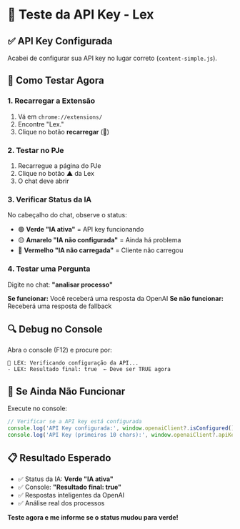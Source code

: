 # 🔑 Teste da API Key - Lex

## ✅ API Key Configurada

Acabei de configurar sua API key no lugar correto (`content-simple.js`).

## 🧪 Como Testar Agora

### 1. Recarregar a Extensão
1. Vá em `chrome://extensions/`
2. Encontre "Lex."
3. Clique no botão **recarregar** (🔄)

### 2. Testar no PJe
1. Recarregue a página do PJe
2. Clique no botão ▲ da Lex
3. O chat deve abrir

### 3. Verificar Status da IA
No cabeçalho do chat, observe o status:
- 🟢 **Verde "IA ativa"** = API key funcionando
- 🟡 **Amarelo "IA não configurada"** = Ainda há problema
- 🔴 **Vermelho "IA não carregada"** = Cliente não carregou

### 4. Testar uma Pergunta
Digite no chat: **"analisar processo"**

**Se funcionar:** Você receberá uma resposta da OpenAI
**Se não funcionar:** Receberá uma resposta de fallback

## 🔍 Debug no Console

Abra o console (F12) e procure por:
```
🔑 LEX: Verificando configuração da API...
- LEX: Resultado final: true  ← Deve ser TRUE agora
```

## 🚨 Se Ainda Não Funcionar

Execute no console:
```javascript
// Verificar se a API key está configurada
console.log('API Key configurada:', window.openaiClient?.isConfigured());
console.log('API Key (primeiros 10 chars):', window.openaiClient?.apiKey?.substring(0, 10));
```

## 📋 Resultado Esperado

- ✅ Status da IA: **Verde "IA ativa"**
- ✅ Console: **"Resultado final: true"**
- ✅ Respostas inteligentes da OpenAI
- ✅ Análise real dos processos

**Teste agora e me informe se o status mudou para verde!**